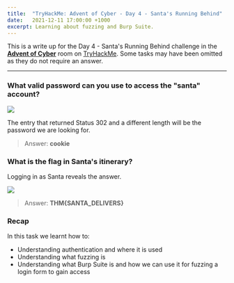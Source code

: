 ```yaml
---
title:  "TryHackMe: Advent of Cyber - Day 4 - Santa's Running Behind"
date:   2021-12-11 17:00:00 +1000
excerpt: Learning about fuzzing and Burp Suite. 
---
```


This is a write up for the Day 4 - Santa's Running Behind challenge in the [**Advent of Cyber**](https://tryhackme.com/room/adventofcyber3) room on [TryHackMe](https://tryhackme.com). Some tasks may have been omitted as they do not require an answer.

***

### What valid password can you use to access the "santa" account?

<img src="{{ site.baseurl }}/assets/images/2021-12-11-advent-of-cyber-day-4/d4_1.jpg">

The entry that returned Status 302 and a different length will be the password we are looking for.

> Answer: **cookie**

### What is the flag in Santa's itinerary?

Logging in as Santa reveals the answer.

<img src="{{ site.baseurl }}/assets/images/2021-12-11-advent-of-cyber-day-4/d4_2.jpg">

> Answer: **THM{SANTA_DELIVERS}**

### Recap

In this task we learnt how to:
 * Understanding authentication and where it is used
 * Understanding what fuzzing is
 * Understanding what Burp Suite is and how we can use it for fuzzing a login form to gain access
 